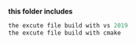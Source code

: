 **this folder includes**

```c++
the excute file build with vs 2019
the excute file build with cmake
```

